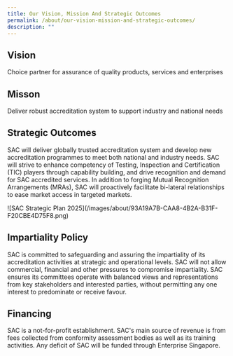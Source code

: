 ```yaml
---
title: Our Vision, Mission And Strategic Outcomes
permalink: /about/our-vision-mission-and-strategic-outcomes/
description: ""
---
```

## Vision
Choice partner for assurance of quality products, services and enterprises

## Misson
Deliver robust accreditation system to support industry and national needs

## Strategic Outcomes
SAC will deliver globally trusted accreditation system and develop new accreditation programmes to meet both national and industry needs. SAC will strive to enhance competency of Testing, Inspection and Certification (TIC) players through capability building, and drive recognition and demand for SAC accredited services. In addition to forging Mutual Recognition Arrangements (MRAs), SAC will proactively facilitate bi-lateral relationships to ease market access in targeted markets.  

!\[SAC Strategic Plan 2025\](/images/about/93A19A7B-CAA8-4B2A-B31F-F20CBE4D75F8.png)

## Impartiality Policy
SAC is committed to safeguarding and assuring the impartiality of its accreditation activities at strategic and operational levels. SAC will not allow commercial, financial and other pressures to compromise impartiality. SAC ensures its committees operate with balanced views and representations from key stakeholders and interested parties, without permitting any one interest to predominate or receive favour.

## Financing
SAC is a not-for-profit establishment. SAC's main source of revenue is from fees collected from conformity assessment bodies as well as its training activities. Any deficit of SAC will be funded through Enterprise Singapore.